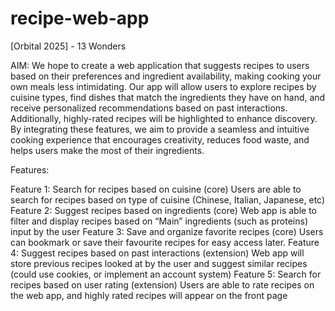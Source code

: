 # recipe-web-app
[Orbital 2025] - 13 Wonders

AIM:
We hope to create a web application that suggests recipes to users based on their preferences and ingredient availability, making cooking your own meals less intimidating. Our app will allow users to explore recipes by cuisine types, find dishes that match the ingredients they have on hand, and receive personalized recommendations based on past interactions. Additionally, highly-rated recipes will be highlighted to enhance discovery. By integrating these features, we aim to provide a seamless and intuitive cooking experience that encourages creativity, reduces food waste, and helps users make the most of their ingredients.

Features:

Feature 1: Search for recipes based on cuisine (core)
Users are able to search for recipes based on type of cuisine (Chinese, Italian, Japanese, etc)
Feature 2: Suggest recipes based on ingredients (core)
Web app is able to filter and display recipes based on “Main” ingredients (such as proteins) input by the user
Feature 3: Save and organize favorite recipes (core)
Users can bookmark or save their favourite recipes for easy access later.
Feature 4: Suggest recipes based on past interactions (extension)
Web app will store previous recipes looked at by the user and suggest similar recipes (could use cookies, or implement an account system)
Feature 5: Search for recipes based on user rating (extension)
Users are able to rate recipes on the web app, and highly rated recipes will appear on the front page 
